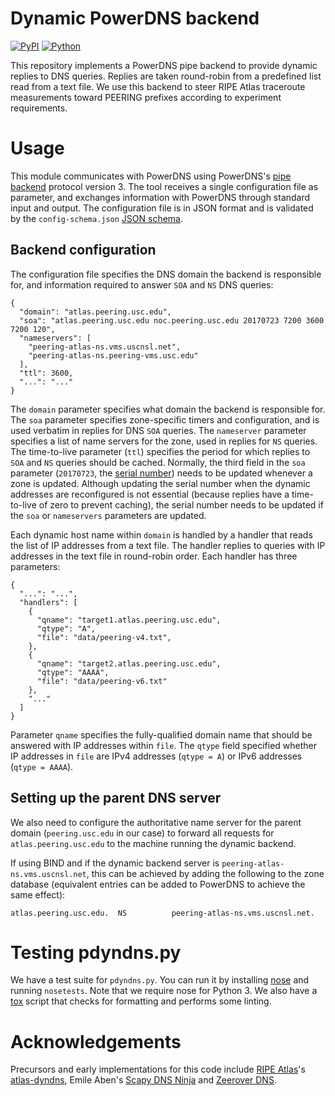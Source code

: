 Dynamic PowerDNS backend
========================

[![PyPI](https://img.shields.io/pypi/v/pdyndns.svg)](https://pypi.org/project/pdyndns/)
[![Python](https://img.shields.io/pypi/pyversions/pdyndns.svg)](https://pypi.org/project/pdyndns/)

This repository implements a PowerDNS pipe backend to provide
dynamic replies to DNS queries.  Replies are taken round-robin from
a predefined list read from a text file.  We use this backend to
steer RIPE Atlas traceroute measurements toward PEERING prefixes
according to experiment requirements.

Usage
=====

This module communicates with PowerDNS using PowerDNS's [pipe
backend][1] protocol version 3.  The tool receives a single
configuration file as parameter, and exchanges information with
PowerDNS through standard input and output.  The configuration file
is in JSON format and is validated by the `config-schema.json` [JSON
schema][2].

 [1]: https://doc.powerdns.com/md/authoritative/backend-pipe/
 [2]: http://json-schema.org/

Backend configuration
---------------------

The configuration file specifies the DNS domain the backend is
responsible for, and information required to answer `SOA` and `NS`
DNS queries:

``` {.json}
{
  "domain": "atlas.peering.usc.edu",
  "soa": "atlas.peering.usc.edu noc.peering.usc.edu 20170723 7200 3600 7200 120",
  "nameservers": [
    "peering-atlas-ns.vms.uscnsl.net",
    "peering-atlas-ns.peering-vms.usc.edu"
  ],
  "ttl": 3600,
  "...": "..."
}
```

The `domain` parameter specifies what domain the backend is
responsible for.  The `soa` parameter specifies zone-specific timers
and configuration, and is used verbatim in replies for DNS `SOA`
queries.  The `nameserver` parameter specifies a list of name
servers for the zone, used in replies for `NS` queries.  The
time-to-live parameter (`ttl`) specifies the period for which
replies to `SOA` and `NS` queries should be cached.  Normally, the
third field in the `soa` parameter (`20170723`, the [serial
number][3]) needs to be updated whenever a zone is updated.
Although updating the serial number when the dynamic addresses are
reconfigured is not essential (because replies have a time-to-live
of zero to prevent caching), the serial number needs to be updated
if the `soa` or `nameservers` parameters are updated.

 [3]: https://doc.powerdns.com/md/types/

Each dynamic host name within `domain` is handled by a handler that
reads the list of IP addresses from a text file.  The handler
replies to queries with IP addresses in the text file in round-robin
order.  Each handler has three parameters:

``` {.json}
{
  "...": "...",
  "handlers": [
    {
      "qname": "target1.atlas.peering.usc.edu",
      "qtype": "A",
      "file": "data/peering-v4.txt",
    },
    {
      "qname": "target2.atlas.peering.usc.edu",
      "qtype": "AAAA",
      "file": "data/peering-v6.txt"
    },
    "..."
  ]
}
```

Parameter `qname` specifies the fully-qualified domain name that
should be answered with IP addresses within `file`.  The `qtype`
field specified whether IP addresses in `file` are IPv4 addresses
(`qtype = A`) or IPv6 addresses (`qtype = AAAA`).

Setting up the parent DNS server
--------------------------------

We also need to configure the authoritative name server for the
parent domain (`peering.usc.edu` in our case) to forward all
requests for `atlas.peering.usc.edu` to the machine running the
dynamic backend.

If using BIND and if the dynamic backend server is
`peering-atlas-ns.vms.uscnsl.net`, this can be achieved by adding
the following to the zone database (equivalent entries can be added
to PowerDNS to achieve the same effect):

```
atlas.peering.usc.edu.  NS          peering-atlas-ns.vms.uscnsl.net.
```

Testing pdyndns.py
==================

We have a test suite for `pdyndns.py`.  You can run it by installing
[nose][10] and running `nosetests`.  Note that we require nose for
Python 3.  We also have a [tox][11] script that checks for formatting
and performs some linting.

 [10]: http://nose.readthedocs.io/en/latest/
 [11]: https://pypi.python.org/pypi/tox

Acknowledgements
================

Precursors and early implementations for this code include [RIPE
Atlas][8]'s [atlas-dyndns][5], Emile Aben's [Scapy DNS Ninja][6] and
[Zeerover DNS][7].

 [8]: https://atlas.ripe.net
 [5]: https://github.com/RIPE-NCC/atlas-dyndns
 [6]: https://github.com/emileaben/scapy-dns-ninja
 [7]: https://github.com/USC-NSL/RIPE2015HackAThon
